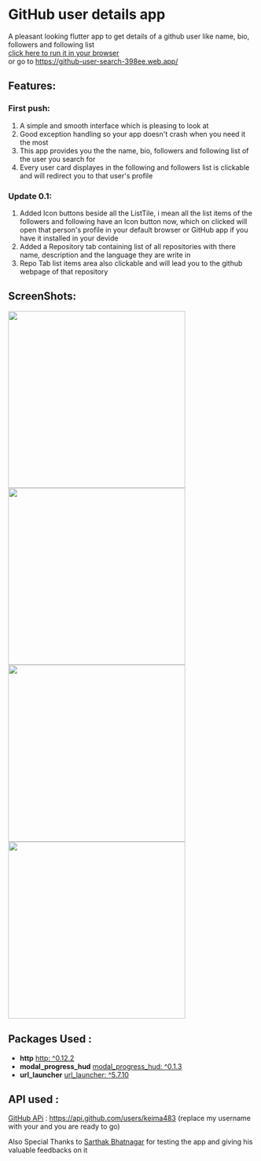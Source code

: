 # GitHub user details app

A pleasant looking flutter app to get details of a github user like name, bio, followers and following list\
[click here to run it in your browser](https://github-user-search-398ee.web.app/) \
or go to https://github-user-search-398ee.web.app/

## Features:

### First push:
1. A simple and smooth interface which is pleasing to look at
2. Good exception handling so your app doesn't crash when you need it the most
3. This app provides you the the name, bio, followers and following list of the user you search for
4. Every user card displayes in the following and followers list is clickable and will redirect you to that user's profile

### Update 0.1:
1. Added Icon buttons beside all the ListTile, i mean all the list items of the followers and following have an Icon button now, which on clicked will open that person's profile in your default browser or GitHub app if you have it installed in your devide
2. Added a Repository tab containing list of all repositories with there name, description and the language they are write in
3. Repo Tab list items area also clickable and will lead you to the github webpage of that repository

## ScreenShots:
<img src ="images/search_screen.jpg" width = 360>  <img src ="images/followers.jpg" width = 360>
<img src ="images/following.jpg" width = 360> <img src ="images/repo.jpg" width = 360>

## Packages Used :
* **http** [http: ^0.12.2](https://pub.dev/packages/http)
* **modal_progress_hud** [modal_progress_hud: ^0.1.3](https://pub.dev/packages/modal_progress_hud)
* **url_launcher** [url_launcher: ^5.7.10](https://pub.dev/packages/url_launcher)

## API used :

[GitHub APi](https://api.github.com/users/keima483) : https://api.github.com/users/keima483  (replace my username with your and you are ready to go)

Also Special Thanks to [Sarthak Bhatnagar](https://github.com/sarthak7509) for testing the app and giving his valuable feedbacks on it
